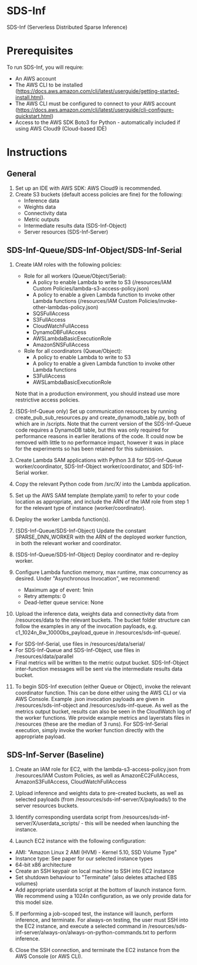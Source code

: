 # SDS-Inf
SDS-Inf (Serverless Distributed Sparse Inference) 

# Prerequisites
To run SDS-Inf, you will require:
- An AWS account
- The AWS CLI to be installed (https://docs.aws.amazon.com/cli/latest/userguide/getting-started-install.html). 
- The AWS CLI must be configured to connect to your AWS account (https://docs.aws.amazon.com/cli/latest/userguide/cli-configure-quickstart.html)
- Access to the AWS SDK Boto3 for Python - automatically included if using AWS Cloud9 (Cloud-based IDE)

# Instructions

## General

1. Set up an IDE with AWS SDK: AWS Cloud9 is recommended.
2. Create S3 buckets (default access policies are fine) for the following:
    - Inference data
    - Weights data
    - Connectivity data
    - Metric outputs
    - Intermediate results data (SDS-Inf-Object)
    - Server resources (SDS-Inf-Server)

## SDS-Inf-Queue/SDS-Inf-Object/SDS-Inf-Serial
1. Create IAM roles with the following policies:
    - Role for all workers (Queue/Object/Serial):
        - A policy to enable Lambda to write to S3 (/resources/IAM Custom Policies/lambda-s3-access-policy.json)
        - A policy to enable a given Lambda function to invoke other Lambda functions (/resources/IAM Custom Policies/invoke-other-lambdas-policy.json)
        - SQSFullAccess
        - S3FullAccess
        - CloudWatchFullAccess
        - DynamoDBFullAccess
        - AWSLambdaBasicExecutionRole
        - AmazonSNSFullAccess
    - Role for all coordinators (Queue/Object):
        - A policy to enable Lambda to write to S3
        - A policy to enable a given Lambda function to invoke other Lambda functions
        - S3FullAccess
        - AWSLambdaBasicExecutionRole

    Note that in a production environment, you should instead use more restrictive access policies.

2. (SDS-Inf-Queue only) Set up communication resources by running create_pub_sub_resources.py and create_dynamodb_table.py, both of which are in /scripts. Note that the current version of the SDS-Inf-Queue code requires a DynamoDB table, but this was only required for performance reasons in earlier iterations of the code. It could now be removed with little to no performance impact, however it was in place for the experiments so has been retained for this submission.

3. Create Lambda SAM applications with Python 3.8 for SDS-Inf-Queue worker/coordinator, SDS-Inf-Object worker/coordinator, and SDS-Inf-Serial worker.

4. Copy the relevant Python code from /src/X/ into the Lambda application.

5. Set up the AWS SAM template (template.yaml) to refer to your code location as appropriate, and include the ARN of the IAM role from step 1 for the relevant type of instance (worker/coordinator). 

6. Deploy the worker Lambda function(s). 

7. (SDS-Inf-Queue/SDS-Inf-Object) Update the constant SPARSE_DNN_WORKER with the ARN of the deployed worker function, in both the relevant worker and coordinator. 

8. (SDS-Inf-Queue/SDS-Inf-Object) Deploy coordinator and re-deploy worker.

9. Configure Lambda function memory, max runtime, max concurrency as desired. Under "Asynchronous Invocation", we recommend:

    - Maximum age of event: 1min
    - Retry attempts: 0
    - Dead-letter queue service: None

10. Upload the inference data, weights data and connectivity data from /resources/data to the relevant buckets. The bucket folder structure can follow the examples in any of the invocation payloads, e.g. c1_1024n_8w_10000bs_payload_queue in /resources/sds-inf-queue/.
- For SDS-Inf-Serial, use files in /resources/data/serial/
- For SDS-Inf-Queue and SDS-Inf-Object, use files in /resources/data/parallel
- Final metrics will be written to the metric output bucket. SDS-Inf-Object inter-function messages will be sent via the intermediate results data bucket. 

11. To begin SDS-Inf execution (either Queue or Object), invoke the relevant coordinator function. This can be done either using the AWS CLI or via AWS Console. Example .json invocation payloads are given in /resources/sds-inf-object and /resources/sds-inf-queue. As well as the metrics output bucket, results can also be seen in the CloudWatch log of the worker functions. We provide example metrics and layerstats files in /resources (these are the median of 3 runs). For SDS-Inf-Serial execution, simply invoke the worker function directly with the appropriate payload.

## SDS-Inf-Server (Baseline)
1. Create an IAM role for EC2, with the lambda-s3-access-policy.json from /resources/IAM Custom Policies, as well as AmazonEC2FullAccess, AmazonS3FullAccess, CloudWatchFullAccess

2. Upload inference and weights data to pre-created buckets, as well as selected payloads (from /resources/sds-inf-server/X/payloads/) to the server resources buckets.

3. Identify corresponding userdata script from /resources/sds-inf-server/X/userdata_scripts/ - this will be needed when launching the instance.

4. Launch EC2 instance with the following configuration:
- AMI: "Amazon Linux 2 AMI (HVM) - Kernel 5.10, SSD Volume Type"
- Instance type: See paper for our selected instance types
- 64-bit x86 architecture
- Create an SSH keypair on local machine to SSH into EC2 instance
- Set shutdown behaviour to "Terminate" (also deletes attached EBS volumes)
- Add appropriate userdata script at the bottom of launch instance form. We recommend using a 1024n configuration, as we only provide data for this model size.

5. If performing a job-scoped test, the instance will launch, perform inference, and terminate. For always-on testing, the user must SSH into the EC2 instance, and execute a selected command in /resources/sds-inf-server/always-on/always-on-python-commands.txt to perform inference.

6. Close the SSH connection, and terminate the EC2 instance from the AWS Console (or AWS CLI).



